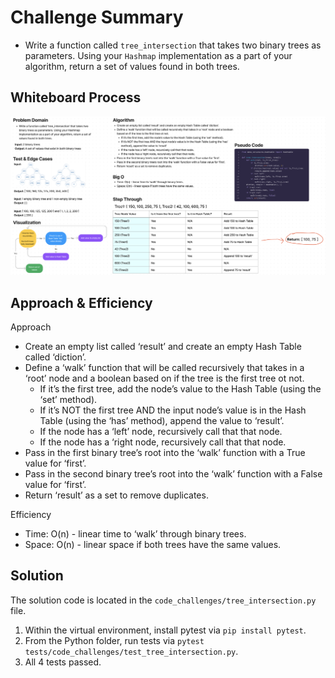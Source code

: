 # Challenge Summary

* Write a function called `tree_intersection` that takes two binary trees as parameters. Using your `Hashmap` implementation as a part of your algorithm, return a set of values found in both trees.

## Whiteboard Process

![Tree Intersection](tree_intersection.png)

## Approach & Efficiency

Approach
* Create an empty list called ‘result’ and create an empty Hash Table called ‘diction’.
* Define a ‘walk’ function that will be called recursively that takes in a ‘root’ node and a boolean based on if the tree is the first tree ot not.
  * If it’s the first tree, add the node’s value to the Hash Table (using the ‘set’ method).
  * If it’s NOT the first tree AND the input node’s value is in the Hash Table (using the ‘has’ method), append the value to ‘result’.
  * If the node has a ‘left’ node, recursively call that that node.
  * If the node has a ‘right node, recursively call that that node.
* Pass in the first binary tree’s root into the ‘walk’ function with a True value for ‘first’.
* Pass in the second binary tree’s root into the ‘walk’ function with a False value for ‘first’.
* Return ‘result’ as a set to remove duplicates.

Efficiency
* Time: O(n) - linear time to ‘walk’ through binary trees.
* Space: O(n) - linear space if both trees have the same values.

## Solution

The solution code is located in the `code_challenges/tree_intersection.py` file.

1. Within the virtual environment, install pytest via `pip install pytest`.
2. From the Python folder, run tests via `pytest tests/code_challenges/test_tree_intersection.py`.
3. All 4 tests passed.
